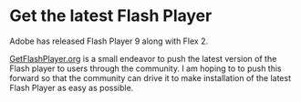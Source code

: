 # Get the latest Flash Player

Adobe has released Flash Player 9 along with Flex 2.

[GetFlashPlayer.org](http://getflashplayer.org/) is a small endeavor to push the latest version of the Flash player to users through the community. I am hoping to to push this forward so that the community can drive it to make installation of the latest Flash Player as easy as possible.